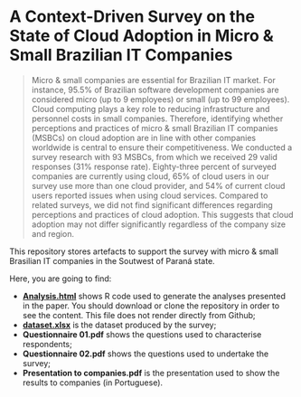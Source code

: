 # A Context-Driven Survey on the State of Cloud Adoption in Micro \& Small Brazilian IT Companies

> Micro & small companies are essential for Brazilian IT market. For instance, 95.5% of Brazilian software development companies are considered micro (up to 9 employees) or small (up to 99 employees). Cloud computing plays a key role to reducing infrastructure and personnel costs in small companies. Therefore, identifying whether perceptions and practices of micro & small Brazilian IT companies (MSBCs) on cloud adoption are in line with other companies worldwide is central to ensure their competitiveness. We conducted a survey research with 93 MSBCs, from which we received 29 valid responses (31% response rate). Eighty-three percent of surveyed companies are currently using cloud, 65% of cloud users in our survey use more than one cloud provider, and 54% of current cloud users reported issues when using cloud services. Compared to related surveys, we did not find significant differences regarding perceptions and practices of cloud adoption. This suggests that cloud adoption may not differ significantly regardless of the company size and region. 


This repository stores artefacts to support the survey with micro & small Brasilian IT companies in the Soutwest of Paraná state.

Here, you are going to find:
- [**Analysis.html**](/Analysis.html) shows R code used to generate the analyses presented in the paper. You should download or clone the repository in order to see the content. This file does not render directly from Github;
- [**dataset.xlsx**](/dataset.xlsx) is the dataset produced by the survey;
- **Questionnaire 01.pdf** shows the questions used to characterise respondents;
- **Questionnaire 02.pdf** shows the questions used to undertake the survey;
- **Presentation to companies.pdf** is the presentation used to show the results to companies (in Portuguese).
